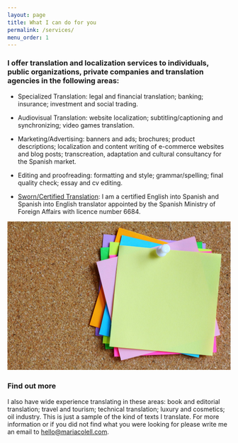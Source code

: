 ```yaml
---
layout: page
title: What I can do for you
permalink: /services/
menu_order: 1
---
```


### I offer translation and localization services to individuals, public organizations, private companies and translation agencies in the following areas:

- Specialized Translation: legal and financial translation; banking; insurance; investment and social trading.

- Audiovisual Translation: website localization; subtitling/captioning and synchronizing; video games translation.

- Marketing/Advertising: banners and ads; brochures; product descriptions; localization and content writing of e-commerce websites and blog posts; transcreation, adaptation and cultural consultancy for the Spanish market.

- Editing and proofreading: formatting and style; grammar/spelling; final quality check; essay and cv editing.

- [Sworn/Certified Translation](/traduccion-jurada/): I am a certified English into Spanish and Spanish into English translator appointed by the Spanish Ministry of Foreign Affairs with licence number 6684.

![A collection of post-it notes](/images/post-its.jpg)

### Find out more

I also have wide experience translating in these areas: book and editorial translation; travel and tourism; technical translation; luxury and cosmetics; oil industry. This is just a sample of the kind of texts I translate. For more information or if you did not find what you were looking for please write me an email to hello@mariacolell.com.

